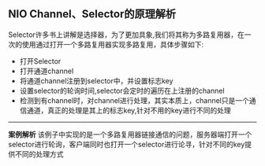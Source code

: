NIO Channel、Selector的原理解析
------------------------------
Selector许多书上讲解是选择器，为了更加具象,我们将其称为多路复用器，在一次的使用通过打开一个多路复用器实现多路复用，具体步骤如下:
* 打开Selector
* 打开通道channel
* 将通道channel注册到selector中，并设置标志key
* 设置selector的轮询时间,selector会定时的遍历在上注册的channel
* 检测到有channel时，对channel进行处理，其实本质上，channel只是一个通信通道，真正的处理是其上的标志key,针对不用的key进行不同的处理

****
**案例解析**
    该例子中实现的是一个多路复用器链接通信的问题，服务器端打开一个selector进行轮询，客户端同时也打开一个selector进行论寻，针对不同的key提供不同的处理方式